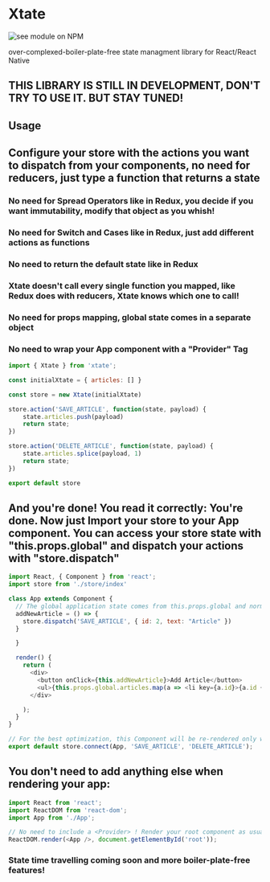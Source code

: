 # Xtate

![see module on NPM](https://nodei.co/npm/xtate.png?downloads=true&downloadRank=true&stars=true)

over-complexed-boiler-plate-free state managment library for React/React Native
 
## THIS LIBRARY IS STILL IN DEVELOPMENT, DON'T TRY TO USE IT. BUT STAY TUNED!
## Usage

## Configure your store with the actions you want to dispatch from your components, no need for reducers, just type a function that returns a state

### No need for Spread Operators like in Redux, you decide if you want immutability, modify that object as you whish!
### No need for Switch and Cases like in Redux, just add different actions as functions
### No need to return the default state like in Redux
### Xtate doesn't call every single function you mapped, like Redux does with reducers, Xtate knows which one to call!
### No need for props mapping, global state comes in a separate object
### No need to wrap your App component with a "Provider" Tag

```javascript
import { Xtate } from 'xtate';

const initialXtate = { articles: [] }

const store = new Xtate(initialXtate)

store.action('SAVE_ARTICLE', function(state, payload) {
    state.articles.push(payload)
    return state;
})

store.action('DELETE_ARTICLE', function(state, payload) {
    state.articles.splice(payload, 1)
    return state;
})

export default store
```

## And you're done! You read it correctly: You're done. Now just Import your store to your App component. You can access your store state with "this.props.global" and dispatch your actions with "store.dispatch"

```javascript
import React, { Component } from 'react';
import store from './store/index'

class App extends Component {
  // The global application state comes from this.props.global and normal parameters are in this.props.local
  addNewArticle = () => {
    store.dispatch('SAVE_ARTICLE', { id: 2, text: "Article" })
  }

  }

  render() {
    return (
      <div>
        <button onClick={this.addNewArticle}>Add Article</button>
        <ul>{this.props.global.articles.map(a => <li key={a.id}>{a.id + ' - ' + a.text}</li>)}</ul>
      </div>

    );
  }
}

// For the best optimization, this Component will be re-rendered only when these actions are triggered. This will be optional
export default store.connect(App, 'SAVE_ARTICLE', 'DELETE_ARTICLE');
```

## You don't need to add anything else when rendering your app:
  
 
```javascript
import React from 'react';
import ReactDOM from 'react-dom';
import App from './App';

// No need to include a <Provider> ! Render your root component as usual
ReactDOM.render(<App />, document.getElementById('root'));
```
### State time travelling coming soon and more boiler-plate-free features!
